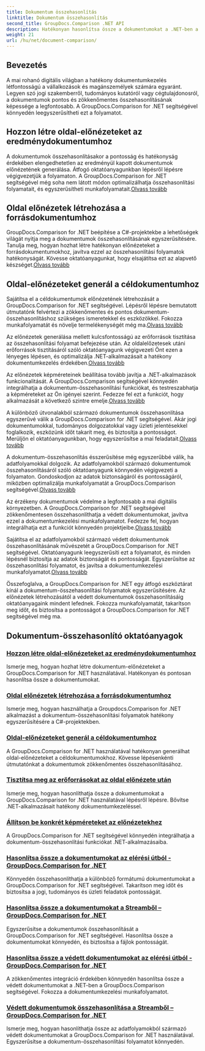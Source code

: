 ```yaml
---
title: Dokumentum összehasonlítás
linktitle: Dokumentum összehasonlítás
second_title: GroupDocs.Comparison .NET API
description: Hatékonyan hasonlítsa össze a dokumentumokat a .NET-ben a GroupDocs.Comparison segítségével. Egyszerűsítse a dokumentumkezelést, javítsa a munkafolyamatot és biztosítsa a pontosságot. Tudj meg többet!
weight: 21
url: /hu/net/document-comparison/
---
```

## Bevezetés

A mai rohanó digitális világban a hatékony dokumentumkezelés létfontosságú a vállalkozások és magánszemélyek számára egyaránt. Legyen szó jogi szakemberről, tudományos kutatóról vagy cégtulajdonosról, a dokumentumok pontos és zökkenőmentes összehasonlításának képessége a legfontosabb. A GroupDocs.Comparison for .NET segítségével könnyedén leegyszerűsítheti ezt a folyamatot.

## Hozzon létre oldal-előnézeteket az eredménydokumentumhoz

 A dokumentumok összehasonlításakor a pontosság és hatékonyság érdekében elengedhetetlen az eredményül kapott dokumentumok előnézetének generálása. Átfogó oktatóanyagunkban lépésről lépésre végigvezetjük a folyamaton. A GroupDocs.Comparison for .NET segítségével még soha nem látott módon optimalizálhatja összehasonlítási folyamatait, és egyszerűsítheti munkafolyamatait.[Olvass tovább](./generate-page-previews-resultant-document/)

## Oldal előnézetek létrehozása a forrásdokumentumhoz

 GroupDocs.Comparison for .NET beépítése a C#-projektekbe a lehetőségek világát nyitja meg a dokumentumok összehasonlításának egyszerűsítésére. Tanulja meg, hogyan hozhat létre hatékonyan előnézeteket a forrásdokumentumokhoz, javítva ezzel az összehasonlítási folyamatok hatékonyságát. Kövesse oktatóanyagunkat, hogy elsajátítsa ezt az alapvető készséget.[Olvass tovább](./generate-page-previews-source-document/)

## Oldal-előnézeteket generál a céldokumentumhoz

 Sajátítsa el a céldokumentumok előnézetének létrehozását a GroupDocs.Comparison for .NET segítségével. Lépésről lépésre bemutatott útmutatónk felvértezi a zökkenőmentes és pontos dokumentum-összehasonlításhoz szükséges ismeretekkel és eszközökkel. Fokozza munkafolyamatát és növelje termelékenységét még ma.[Olvass tovább](./generate-page-previews-target-document/)

 Az előnézetek generálása mellett kulcsfontosságú az erőforrások tisztítása az összehasonlítási folyamat befejezése után. Az oldalelőzetesek utáni erőforrások tisztításáról szóló oktatóanyagunk végigvezeti Önt ezen a lényeges lépésen, és optimalizálja .NET-alkalmazásait a hatékony dokumentumkezelés érdekében.[Olvass tovább](./clean-resources-after-page-previews/)

Az előnézetek képméreteinek beállítása tovább javítja a .NET-alkalmazások funkcionalitását. A GroupDocs.Comparison segítségével könnyedén integrálhatja a dokumentum-összehasonlítási funkciókat, és testreszabhatja a képméreteket az Ön igényei szerint. Fedezze fel ezt a funkciót, hogy alkalmazását a következő szintre emelje.[Olvass tovább](./set-specific-image-sizes-for-previews/)

 A különböző útvonalakból származó dokumentumok összehasonlítása egyszerűvé válik a GroupDocs.Comparison for .NET segítségével. Akár jogi dokumentumokkal, tudományos dolgozatokkal vagy üzleti jelentésekkel foglalkozik, eszközünk időt takarít meg, és biztosítja a pontosságot. Merüljön el oktatóanyagunkban, hogy egyszerűsítse a mai feladatait.[Olvass tovább](./compare-documents-from-path/)

 A dokumentum-összehasonlítás ésszerűsítése még egyszerűbbé válik, ha adatfolyamokkal dolgozik. Az adatfolyamokból származó dokumentumok összehasonlításáról szóló oktatóanyagunk könnyedén végigvezeti a folyamaton. Gondoskodjon az adatok biztonságáról és pontosságáról, miközben optimalizálja munkafolyamatát a GroupDocs.Comparison segítségével.[Olvass tovább](./compare-documents-from-stream/)

Az érzékeny dokumentumok védelme a legfontosabb a mai digitális környezetben. A GroupDocs.Comparison for .NET segítségével zökkenőmentesen összehasonlíthatja a védett dokumentumokat, javítva ezzel a dokumentumkezelési munkafolyamatot. Fedezze fel, hogyan integrálhatja ezt a funkciót könnyedén projektjeibe.[Olvass tovább](./compare-protected-documents-from-path/)

 Sajátítsa el az adatfolyamokból származó védett dokumentumok összehasonlításának művészetét a GroupDocs.Comparison for .NET segítségével. Oktatóanyagunk leegyszerűsíti ezt a folyamatot, és minden lépésnél biztosítja az adatok biztonságát és pontosságát. Egyszerűsítse az összehasonlítási folyamatot, és javítsa a dokumentumkezelési munkafolyamatot.[Olvass tovább](./compare-protected-documents-from-stream/)

Összefoglalva, a GroupDocs.Comparison for .NET egy átfogó eszköztárat kínál a dokumentum-összehasonlítási folyamatok egyszerűsítésére. Az előnézetek létrehozásától a védett dokumentumok összehasonlításáig oktatóanyagaink mindent lefednek. Fokozza munkafolyamatát, takarítson meg időt, és biztosítsa a pontosságot a GroupDocs.Comparison for .NET segítségével még ma.
## Dokumentum-összehasonlító oktatóanyagok
### [Hozzon létre oldal-előnézeteket az eredménydokumentumhoz](./generate-page-previews-resultant-document/)
Ismerje meg, hogyan hozhat létre dokumentum-előnézeteket a GroupDocs.Comparison for .NET használatával. Hatékonyan és pontosan hasonlítsa össze a dokumentumokat.
### [Oldal előnézetek létrehozása a forrásdokumentumhoz](./generate-page-previews-source-document/)
Ismerje meg, hogyan használhatja a Groupdocs.Comparison for .NET alkalmazást a dokumentum-összehasonlítási folyamatok hatékony egyszerűsítésére a C#-projektekben.
### [Oldal-előnézeteket generál a céldokumentumhoz](./generate-page-previews-target-document/)
A GroupDocs.Comparison for .NET használatával hatékonyan generálhat oldal-előnézeteket a céldokumentumokhoz. Kövesse lépésenkénti útmutatónkat a dokumentumok zökkenőmentes összehasonlításához.
### [Tisztítsa meg az erőforrásokat az oldal előnézete után](./clean-resources-after-page-previews/)
Ismerje meg, hogyan hasonlíthatja össze a dokumentumokat a GroupDocs.Comparison for .NET használatával lépésről lépésre. Bővítse .NET-alkalmazásait hatékony dokumentumkezeléssel.
### [Állítson be konkrét képméreteket az előnézetekhez](./set-specific-image-sizes-for-previews/)
A GroupDocs.Comparison for .NET segítségével könnyedén integrálhatja a dokumentum-összehasonlítási funkciókat .NET-alkalmazásaiba.
### [Hasonlítsa össze a dokumentumokat az elérési útból - GroupDocs.Comparison for .NET](./compare-documents-from-path/)
Könnyedén összehasonlíthatja a különböző formátumú dokumentumokat a GroupDocs.Comparison for .NET segítségével. Takarítson meg időt és biztosítsa a jogi, tudományos és üzleti feladatok pontosságát.
### [Hasonlítsa össze a dokumentumokat a Streamből – GroupDocs.Comparison for .NET](./compare-documents-from-stream/)
Egyszerűsítse a dokumentumok összehasonlítását a GroupDocs.Comparison for .NET segítségével. Hasonlítsa össze a dokumentumokat könnyedén, és biztosítsa a fájlok pontosságát.
### [Hasonlítsa össze a védett dokumentumokat az elérési útból - GroupDocs.Comparison for .NET](./compare-protected-documents-from-path/)
A zökkenőmentes integráció érdekében könnyedén hasonlítsa össze a védett dokumentumokat a .NET-ben a GroupDocs.Comparison segítségével. Fokozza a dokumentumkezelési munkafolyamatot.
### [Védett dokumentumok összehasonlítása a Streamből – GroupDocs.Comparison for .NET](./compare-protected-documents-from-stream/)
Ismerje meg, hogyan hasonlíthatja össze az adatfolyamokból származó védett dokumentumokat a GroupDocs.Comparison for .NET használatával. Egyszerűsítse a dokumentum-összehasonlítási folyamatot könnyedén.